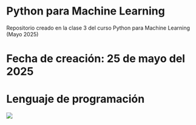 # Python para Machine Learning
Repositorio creado en la clase 3 del curso Python para Machine Learning (Mayo 2025)

# Fecha de creación: 25 de mayo del 2025

# Lenguaje de programación
![](https://cdn.freebiesupply.com/logos/large/2x/python-3-logo-png-transparent.png)
